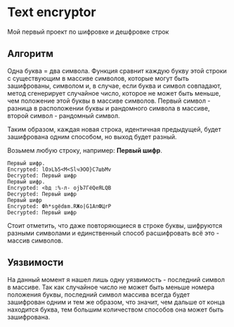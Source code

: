 # Text encryptor
Мой первый проект по шифровке и дешфровке строк
## Алгоритм
Одна буква = два символа. Функция сравнит каждую букву этой строки с существующим в массиве символов, которые могут быть зашифрованы, символом и, в случае, если буква и символ совпадают, метод сгенерирует случайное число, которое не может быть меньше, чем положение этой буквы в массиве символов. Первый символ - разница в расположении буквы и рандомного символа в массиве, второй символ - рандомный символ.

Таким образом, каждая новая строка, идентичная предыдущей, будет зашифрована одним способом, но выход будет разный. 

Возьмем любую строку, например: **Первый шифр**.
```
Первый шифр.
Encrypted: lOэLЪ5<M<SlчЭOО}C7шЬМv
Decrypted: Первый шифр
Первый шифр.
Encrypted: <bд :%-л- ojЪ7ГёQeЯLQВ
Decrypted: Первый шифр
Первый шифр
Encrypted: Фh*sgёdвm.RЖо|G1АпФЦrР
Decrypted: Первый шифр
```
Стоит отметить, что даже повторяющиеся в строке буквы, шифруются разными символами и единственный способ расшифровать всё это - массив символов.
## Уязвимости
На данный момент я нашел лишь одну уязвимость - последний символ в массиве. Так как случайное число не может быть меньше номера положения буквы, последний символ массива всегда будет зашифрован одним и тем же образом, что значит, чем дальше от конца находится буква, тем большим количеством способов она может быть зашифрована.

